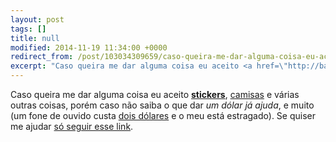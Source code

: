 ```yaml
---
layout: post
tags: []
title: null
modified: 2014-11-19 11:34:00 +0000
redirect_from: /post/103034309659/caso-queira-me-dar-alguma-coisa-eu-aceito/,/post/103034309659/
excerpt: "Caso queira me dar alguma coisa eu aceito <a href=\"http://badmeangood.com/#carousel_STCKRS\" title=\"Thanks a lot!\" target=\"_blank\"><strong>stickers</strong></a>, <a href=\"http://pt.stackoverflow.com/\" target=\"_blank\">camisas</a> e várias outras coisas, porém caso não saiba o que dar <em>um dólar já ajuda</em>, e muito (um fone de ouvido custa <a href=\"http://www.dx.com/p/smz-601-stylish-flat-in-ear-earphones-blue-black-3-5mm-plug-110cm-175955\" target=\"_blank\">dois dólares</a> e o meu está estragado). Se quiser me ajudar <a href=\"https://www.paypal.com/cgi-bin/webscr?cmd=_donations&business=YA4B7SEDLW866&lc=US&item_name=qgustavor&currency_code=USD&bn=PP%2dDonationsBF%3abtn_donate_SM%2egif%3aNonHosted\" target=\"_blank\">só seguir esse link</a>."
---
```


Caso queira me dar alguma coisa eu aceito
[**stickers**](http://badmeangood.com/#carousel_STCKRS "Thanks a lot!"),
[camisas](http://pt.stackoverflow.com/) e várias outras coisas, porém
caso não saiba o que dar *um dólar já ajuda*, e muito (um fone de ouvido
custa [dois
dólares](http://www.dx.com/p/smz-601-stylish-flat-in-ear-earphones-blue-black-3-5mm-plug-110cm-175955)
e o meu está estragado). Se quiser me ajudar [só seguir esse
link](https://www.paypal.com/cgi-bin/webscr?cmd=_donations&business=YA4B7SEDLW866&lc=US&item_name=qgustavor&currency_code=USD&bn=PP%2dDonationsBF%3abtn_donate_SM%2egif%3aNonHosted).

